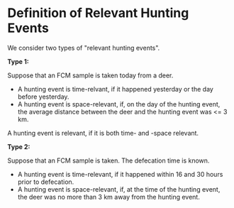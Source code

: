 # Definition of Relevant Hunting Events

We consider two types of "relevant hunting events".

**Type 1:**

Suppose that an FCM sample is taken today from a deer.

- A hunting event is time-relvant, if it happened yesterday or the day before yesterday.
- A hunting event is space-relevant, if, on the day of the hunting event, the average distance between the deer and the hunting event was <= 3 km.

A hunting event is relevant, if it is both time- and -space relevant.

**Type 2:**

Suppose that an FCM sample is taken. The defecation time is known.

- A hunting event is time-relevant, if it happened within 16 and 30 hours prior to defecation.
- A hunting event is space-relevant, if, at the time of the hunting event, the deer was no more than 3 km away from the hunting event.


